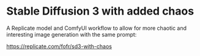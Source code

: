 # Stable Diffusion 3 with added chaos

A Replicate model and ComfyUI workflow to allow for more chaotic and interesting image generation with the same prompt:

https://replicate.com/fofr/sd3-with-chaos
